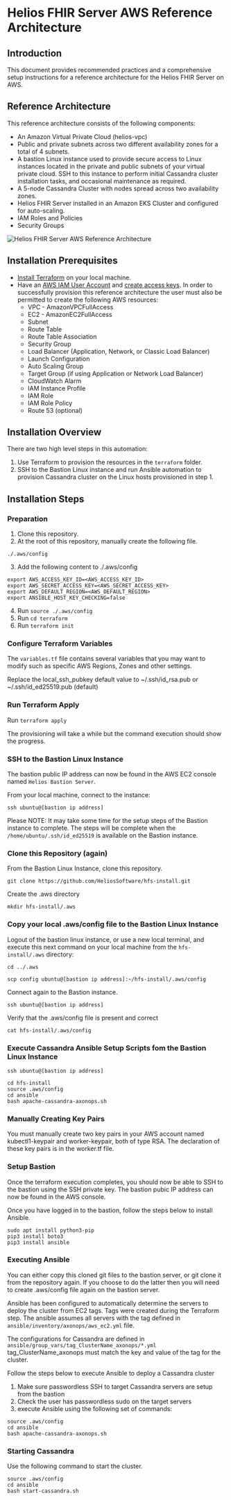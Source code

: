 # Helios FHIR Server AWS Reference Architecture

## Introduction
This document provides recommended practices and a comprehensive setup instructions for a reference architecture for the Helios FHIR Server on AWS.

## Reference Architecture
This reference architecture consists of the following components:
- An Amazon Virtual Private Cloud (helios-vpc)
- Public and private subnets across two different availability zones for a total of 4 subnets.
- A bastion Linux instance used to provide secure access to Linux instances located in the private and public subnets of your virtual private cloud.  SSH to this instance to perform initial Cassandra cluster installation tasks, and occasional maintenance as required.
- A 5-node Cassandra Cluster with nodes spread across two availability zones.
- Helios FHIR Server installed in an Amazon EKS Cluster and configured for auto-scaling.
- IAM Roles and Policies
- Security Groups

![Helios FHIR Server AWS Reference Architecture](hfs-aws.png)

## Installation Prerequisites

- [Install Terraform](https://developer.hashicorp.com/terraform/install) on your local machine.
- Have an [AWS IAM User Account](https://aws.amazon.com/iam) and [create access keys](https://docs.aws.amazon.com/IAM/latest/UserGuide/id_credentials_access-keys.html#Using_CreateAccessKey). In order to successfully provision this reference architecture the user must also be permitted to create the following AWS resources:
  - VPC - AmazonVPCFullAccess
  - EC2 - AmazonEC2FullAccess
  - Subnet
  - Route Table
  - Route Table Association
  - Security Group
  - Load Balancer (Application, Network, or Classic Load Balancer)
  - Launch Configuration
  - Auto Scaling Group
  - Target Group (if using Application or Network Load Balancer)
  - CloudWatch Alarm
  - IAM Instance Profile
  - IAM Role
  - IAM Role Policy
  - Route 53 (optional)


## Installation Overview
There are two high level steps in this automation:

1. Use Terraform to provision the resources in the `terraform` folder.
2. SSH to the Bastion Linux instance and run Ansible automation to provision Cassandra cluster on the Linux hosts provisioned in step 1.

## Installation Steps

### Preparation ###
1. Clone this repository.
2. At the root of this repository, manually create the following file.
```
./.aws/config
```
3. Add the following content to ./.aws/config
```
export AWS_ACCESS_KEY_ID=<AWS_ACCESS_KEY_ID>
export AWS_SECRET_ACCESS_KEY=<AWS_SECRET_ACCESS_KEY>
export AWS_DEFAULT_REGION=<AWS_DEFAULT_REGION>
export ANSIBLE_HOST_KEY_CHECKING=false
```
4. Run `source ./.aws/config`
5. Run `cd terraform`
6. Run `terraform init`

### Configure Terraform Variables ###

The `variables.tf` file contains several variables that you may want to modify such as specific AWS Regions, Zones and other settings.

Replace the local_ssh_pubkey default value to ~/.ssh/id_rsa.pub or ~/.ssh/id_ed25519.pub (default)

### Run Terraform Apply ###

Run `terraform apply`

The provisioning will take a while but the command execution should show the progress.

### SSH to the Bastion Linux Instance ###

The bastion public IP address can now be found in the AWS EC2 console named `Helios Bastion Server`.

From your local machine, connect to the instance:

`ssh ubuntu@[bastion ip address]`

Please NOTE:  It may take some time for the setup steps of the Bastion instance to complete.  The steps will be complete when the `/home/ubuntu/.ssh/id_ed25519` is available on the Bastion instance. 

### Clone this Repository (again) ###

From the Bastion Linux Instance, clone this repository.

`git clone https://github.com/HeliosSoftware/hfs-install.git`

Create the .aws directory 

`mkdir hfs-install/.aws`

### Copy your local .aws/config file to the Bastion Linux Instance ###

Logout of the bastion linux instance, or use a new local terminal, and execute this next command on your local machine from the `hfs-install/.aws` directory:

`cd ../.aws`

`scp config ubuntu@[bastion ip address]:~/hfs-install/.aws/config`

Connect again to the Bastion instance.

`ssh ubuntu@[bastion ip address]`

Verify that the .aws/config file is present and correct

`cat hfs-install/.aws/config`

### Execute Cassandra Ansible Setup Scripts fom the Bastion Linux Instance ###

`ssh ubuntu@[bastion ip address]`

```
cd hfs-install
source .aws/config
cd ansible
bash apache-cassandra-axonops.sh
```

### Manually Creating Key Pairs ###
You must manually create two key pairs in your AWS account named kubectl1-keypair and worker-keypair, both of type RSA. The declaration of these key pairs is in the worker.tf file.

### Setup Bastion ###
Once the terraform execution completes, you should now be able to SSH to the bastion using the SSH private key. The bastion pubic IP address can now be found in the AWS console.

Once you have logged in to the bastion, follow the steps below to install Ansible.

```
sudo apt install python3-pip
pip3 install boto3
pip3 install ansible
```


### Executing Ansible ###
You can either copy this cloned git files to the bastion server, or git clone it from the repository again. If you choose to do the latter then you will need to create .aws/config file again on the bastion server.

Ansible has been configured to automatically determine the servers to deploy the cluster from EC2 tags. Tags were created during the Terraform step. The ansible assumes all servers with the tag defined in `ansible/inventory/axonops/aws_ec2.yml` file.

The configurations for Cassandra are defined in `ansible/group_vars/tag_ClusterName_axonops/*.yml`
tag_ClusterName_axonops must match the key and value of the tag for the cluster.


Follow the steps below to execute Ansible to deploy a Cassandra cluster

1. Make sure passwordless SSH to target Cassandra servers are setup from the bastion
2. Check the user has passwordless sudo on the target servers
3. execute Ansible using the following set of commands:
```
source .aws/config
cd ansible
bash apache-cassandra-axonops.sh
```



### Starting Cassandra ###
Use the following command to start the cluster.
```
source .aws/config
cd ansible
bash start-cassandra.sh
```
